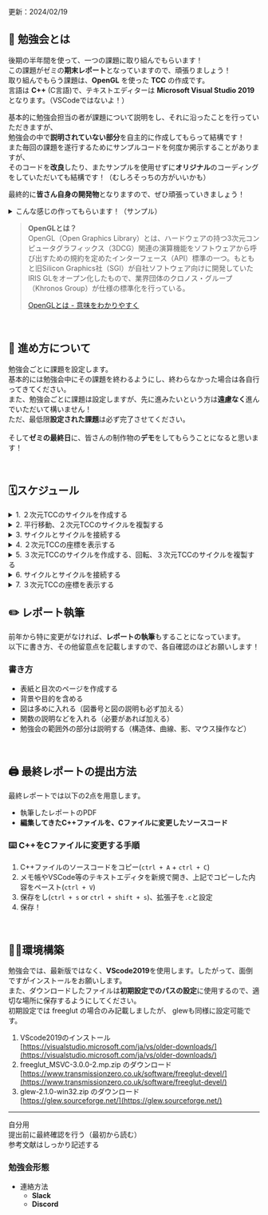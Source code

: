 更新：2024/02/19

## 📖 勉強会とは
後期の半年間を使って、一つの課題に取り組んでもらいます！  
この課題がゼミの**期末レポート**となっていますので、頑張りましょう！  
取り組んでもらう課題は、**OpenGL** を使った **TCC** の作成です。  
言語は **C++** (C言語)で、テキストエディターは **Microsoft Visual Studio 2019** となります。（VSCodeではないよ！）  

基本的に勉強会担当の者が課題について説明をし、それに沿ったことを行っていただきますが、  
勉強会の中で**説明されていない部分**を自主的に作成してもらって結構です！  
また毎回の課題を遂行するためにサンプルコードを何度か掲示することがありますが、  
そのコードを**改良**したり、またサンプルを使用せずに**オリジナル**のコーディングをしていただいても結構です！（むしろそっちの方がいいかも）  

最終的に**皆さん自身の開発物**となりますので、ぜひ頑張っていきましょう！

<details><summary>こんな感じの作ってもらいます！（サンプル）</summary>
  
![sampleTCC2D](https://github.com/sutekami/tcc/blob/master/sample_tcc_2d.jpg)  
![sampeTCC3D](https://github.com/sutekami/tcc/blob/master/sample_tcc_3d.jpg)
</details>

> **OpenGLとは？**  
> OpenGL（Open Graphics Library）とは、ハードウェアの持つ3次元コンピュータグラフィックス（3DCG）関連の演算機能をソフトウェアから呼び出すための規約を定めたインターフェース（API）標準の一つ。もともと旧Silicon Graphics社（SGI）が自社ソフトウェア向けに開発していたIRIS GLをオープン化したもので、業界団体のクロノス・グループ（Khronos Group）が仕様の標準化を行っている。
> 
> [OpenGLとは - 意味をわかりやすく](https://e-words.jp/w/OpenGL.html)

<br>

## 🏃 進め方について
勉強会ごとに課題を設定します。  
基本的には勉強会中にその課題を終わるようにし、終わらなかった場合は各自行ってきてください。  
また、勉強会ごとに課題は設定しますが、先に進みたいという方は**遠慮なく**進んでいただいて構いません！  
ただ、最低限**設定された課題**は必ず完了させてください。  
<br>
そして**ゼミの最終日**に、皆さんの制作物の**デモ**をしてもらうことになると思います！

<br>

## 🗓️スケジュール
<details><summary>1. ２次元TCCのサイクルを作成する</summary>

![1](https://github.com/sutekami/tcc/blob/master/schedules_images/1.jpg)
</details>

<details><summary>2. 平行移動、２次元TCCのサイクルを複製する</summary>

![2-1](https://github.com/sutekami/tcc/blob/master/schedules_images/2-1.jpg)
![2-2](https://github.com/sutekami/tcc/blob/master/schedules_images/2-2.jpg)
</details>

<details><summary>3. サイクルとサイクルを接続する</summary>

![3-1](https://github.com/sutekami/tcc/blob/master/schedules_images/3-1.jpg)
![3-2](https://github.com/sutekami/tcc/blob/master/schedules_images/3-2.jpg)
</details>

<details><summary>4. ２次元TCCの座標を表示する</summary>

![4](https://github.com/sutekami/tcc/blob/master/schedules_images/4.jpg)
</details>

<details><summary>5. ３次元TCCのサイクルを作成する、回転、３次元TCCのサイクルを複製する</summary>

![5-1](https://github.com/sutekami/tcc/blob/master/schedules_images/5-1.jpg)
![5-2](https://github.com/sutekami/tcc/blob/master/schedules_images/5-2.jpg)
![5-3](https://github.com/sutekami/tcc/blob/master/schedules_images/5-3.jpg)
</details>

<details><summary>6. サイクルとサイクルを接続する</summary>

![6-1](https://github.com/sutekami/tcc/blob/master/schedules_images/6-1.jpg)
![6-2](https://github.com/sutekami/tcc/blob/master/schedules_images/6-2.jpg)
</details>

<details><summary>7. ３次元TCCの座標を表示する</summary>

![7](https://github.com/sutekami/tcc/blob/master/schedules_images/7.jpg)
</details>

## ✏️ レポート執筆
前年から特に変更がなければ、**レポートの執筆**もすることになっています。  
以下に書き方、その他留意点を記載しますので、各自確認のほどお願いします！  

### 書き方
- 表紙と目次のページを作成する
- 背景や目的を含める
- 図は多めに入れる（図番号と図の説明も必ず加える）
- 関数の説明などを入れる（必要があれば加える）
- 勉強会の範囲外の部分は説明する（構造体、曲線、影、マウス操作など）

<br>

## 🖨️ 最終レポートの提出方法
最終レポートでは以下の2点を用意します。
- 執筆したレポートのPDF
- **編集してきたC++ファイルを、Cファイルに変更したソースコード**

### ⌨️ C++をCファイルに変更する手順
1. C++ファイルのソースコードをコピー(`ctrl + A` + `ctrl + C`)
2. メモ帳やVSCode等のテキストエディタを新規で開き、上記でコピーした内容をペースト(`ctrl + V`)
3. 保存をし(`ctrl + s` or `ctrl + shift + s`)、拡張子を`.c`と設定
4. 保存！

<br>

## 👩‍💻環境構築
勉強会では、最新版ではなく、**VScode2019**を使用します。したがって、面倒ですがインストールをお願いします。  
また、ダウンロードしたファイルは**初期設定でのパスの設定**に使用するので、適切な場所に保存するようにしてください。  
初期設定では freeglut の場合のみ記載しましたが、 glewも同様に設定可能です。

1. VScode2019のインストール  
[https://visualstudio.microsoft.com/ja/vs/older-downloads/](https://visualstudio.microsoft.com/ja/vs/older-downloads/)
2. freeglut_MSVC-3.0.0-2.mp.zip のダウンロード  
[https://www.transmissionzero.co.uk/software/freeglut-devel/](https://www.transmissionzero.co.uk/software/freeglut-devel/)
3. glew-2.1.0-win32.zip のダウンロード  
[https://glew.sourceforge.net/](https://glew.sourceforge.net/)

---
自分用  
提出前に最終確認を行う（最初から読む）  
参考文献はしっかり記述する
### 勉強会形態
- 連絡方法
  - **Slack**
  - **Discord**
